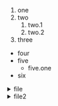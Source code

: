 1. one
2. two
   1. two.1
   2. two.2
3. three
* four
* five
  * five.one
* six


<details>
  <summary>file</summary>

1. file1
2. file 2
   1. file 2.0
   2. file 2.1
 
 *__this is drop down__*
 **hello**

</details>


<details>
  <summary>file2</summary>

1. file1
2. file 2
   1. file 2.0
   2. file 2.1
 
 *__this is drop down__*
 **hello**

</details>
